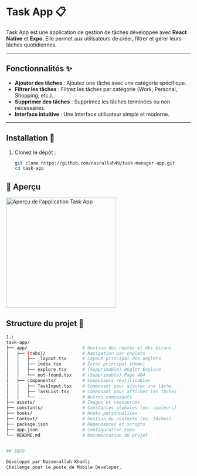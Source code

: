 # Task App 📋

Task App est une application de gestion de tâches développée avec **React Native** et **Expo**. Elle permet aux utilisateurs de créer, filtrer et gérer leurs tâches quotidiennes.

---

## Fonctionnalités ✨

- **Ajouter des tâches** : Ajoutez une tâche avec une catégorie spécifique.
- **Filtrer les tâches** : Filtrez les tâches par catégorie (Work, Personal, Shopping, etc.).
- **Supprimer des tâches** : Supprimez les tâches terminées ou non nécessaires.
- **Interface intuitive** : Une interface utilisateur simple et moderne.

---

## Installation 🚀

1. Clonez le dépôt :
   ```bash
   git clone https://github.com/nasrallah49/task-manager-app.git
   cd task-app
## 📸 Aperçu

<img src="f58e3b01-2cea-4917-a541-82768eaaafc4.png" width="300" alt="Aperçu de l'application Task App" />

## Structure du projet 📂
```bash
1.:
task-app/
├── app/                     # Gestion des routes et des écrans
│   ├── (tabs)/              # Navigation par onglets
│   │   ├── _layout.tsx      # Layout principal des onglets
│   │   ├── index.tsx        # Écran principal (Home)
│   │   ├── explore.tsx      # (Supprimable) Onglet Explore
│   │   └── not-found.tsx    # (Supprimable) Page 404
│   ├── components/          # Composants réutilisables
│   │   ├── TaskInput.tsx    # Composant pour ajouter une tâche
│   │   ├── TaskList.tsx     # Composant pour afficher les tâches
│   │   └── ...              # Autres composants
├── assets/                  # Images et ressources
├── constants/               # Constantes globales (ex. couleurs)
├── hooks/                   # Hooks personnalisés
├── Context/                 # Gestion du contexte (ex. tâches)
├── package.json             # Dépendances et scripts
├── app.json                 # Configuration Expo
└── README.md                # Documentation du projet

 
## INFO

Développé par Nasserallah Khadli
Challenge pour le poste de Mobile Developer.

